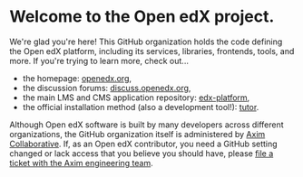 # Welcome to the Open edX project.

We're glad you're here!
This GitHub organization holds the code defining the Open edX platform,
including its services, libraries, frontends, tools, and more.
If you're trying to learn more, check out...

* the homepage: [openedx.org](https://openedx.org),
* the discussion forums: [discuss.openedx.org](https://discuss.openedx.org/),
* the main LMS and CMS application repository: [edx-platform](https://github.com/edx/edx-platform),
* the official installation method (also a development tool!): [tutor](https://docs.tutor.overhang.io/).

Although Open edX software is built by many developers across different organizations,
the GitHub organization itself is administered by [Axim Collaborative](https://axim.org).
If, as an Open edX contributor,
you need a GitHub setting changed or lack access that you believe you should have,
please [file a ticket with the Axim engineering team](https://github.com/openedx/axim-engineering/issues/new/choose).
